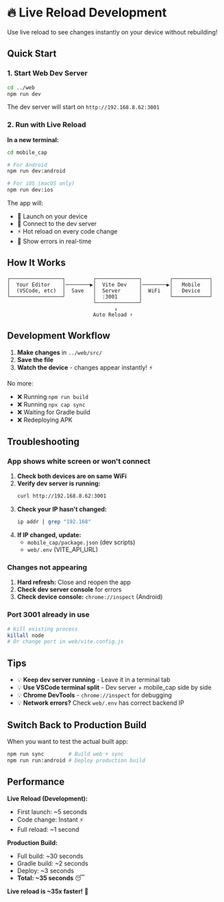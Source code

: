 # 🔥 Live Reload Development

Use live reload to see changes instantly on your device without rebuilding!

## Quick Start

### 1. Start Web Dev Server
```bash
cd ../web
npm run dev
```

The dev server will start on `http://192.168.8.62:3001`

### 2. Run with Live Reload

**In a new terminal:**

```bash
cd mobile_cap

# For Android
npm run dev:android

# For iOS (macOS only)
npm run dev:ios
```

The app will:
- 🚀 Launch on your device
- 🔌 Connect to the dev server
- ⚡ Hot reload on every code change
- 🎯 Show errors in real-time

## How It Works

```
┌─────────────────┐         ┌──────────────┐         ┌────────────┐
│  Your Editor    │────────▶│  Vite Dev    │────────▶│   Mobile   │
│  (VSCode, etc)  │  Save   │  Server      │  WiFi   │   Device   │
└─────────────────┘         │  :3001       │         └────────────┘
                            └──────────────┘
                                   ↓
                            Auto Reload ⚡
```

## Development Workflow

1. **Make changes** in `../web/src/`
2. **Save the file**
3. **Watch the device** - changes appear instantly! ⚡

No more:
- ❌ Running `npm run build`
- ❌ Running `npx cap sync`
- ❌ Waiting for Gradle build
- ❌ Redeploying APK

## Troubleshooting

### App shows white screen or won't connect

1. **Check both devices are on same WiFi**
2. **Verify dev server is running:**
   ```bash
   curl http://192.168.8.62:3001
   ```
3. **Check your IP hasn't changed:**
   ```bash
   ip addr | grep "192.168"
   ```
4. **If IP changed, update:**
   - `mobile_cap/package.json` (dev scripts)
   - `web/.env` (VITE_API_URL)

### Changes not appearing

1. **Hard refresh:** Close and reopen the app
2. **Check dev server console** for errors
3. **Check device console:** `chrome://inspect` (Android)

### Port 3001 already in use

```bash
# Kill existing process
killall node
# Or change port in web/vite.config.js
```

## Tips

- 💡 **Keep dev server running** - Leave it in a terminal tab
- 💡 **Use VSCode terminal split** - Dev server + mobile_cap side by side
- 💡 **Chrome DevTools** - `chrome://inspect` for debugging
- 💡 **Network errors?** Check `web/.env` has correct backend IP

## Switch Back to Production Build

When you want to test the actual built app:

```bash
npm run sync        # Build web + sync
npm run run:android # Deploy production build
```

## Performance

**Live Reload (Development):**
- First launch: ~5 seconds
- Code change: Instant ⚡
- Full reload: ~1 second

**Production Build:**
- Full build: ~30 seconds
- Gradle build: ~2 seconds
- Deploy: ~3 seconds
- **Total: ~35 seconds** 😴

**Live reload is ~35x faster!** 🚀
